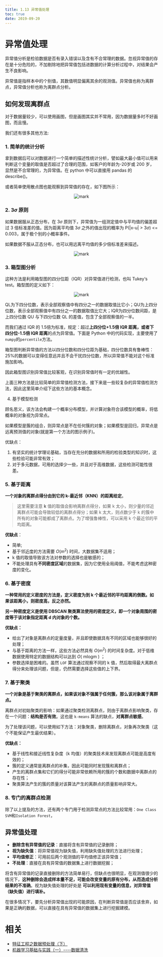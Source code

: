 ```yaml
---
title: 1.13 异常值处理
toc: true
date: 2019-09-20
---
```

# 异常值处理

异常值分析是检验数据是否有录入错误以及含有不合常理的数据。忽视异常值的存在是十分危险的，不加剔除地把异常值包括进数据的计算分析过程中，对结果会产生不良影响。

异常值是指样本中的个别值，其数值明显偏离其余的观测值。异常值也称为离群点，异常值分析也称为离群点分析。

## 如何发现离群点

对于数据量较少，可以使用画图，但是画图其实并不常用，因为数据量多时不好画图，而且慢。


我们还有很多其他方法:

### 1. 简单的统计分析

拿到数据后可以对数据进行一个简单的描述性统计分析，譬如最大最小值可以用来判断这个变量的取值是否超过了合理的范围，如客户的年龄为-20岁或 200 岁，显然是不合常理的，为异常值。在 python 中可以直接用 pandas 的 describe()。

或者简单使用散点图也能观察到异常值的存在，如下图所示：

<center>

![mark](http://images.iterate.site/blog/image/20190918/OOPxmtM7Avoo.png?imageslim)

</center>

### 2. $3\sigma$ 原则

如果数据服从正态分布，在 $3\sigma$ 原则下，异常值为一组测定值中与平均值的偏差超过 3 倍标准差的值。因为距离平均值 $3\sigma$ 之外的值出现的概率为 P(|x-u| > $3\sigma$) <= 0.003，属于极个别的小概率事件。

如果数据不服从正态分布，也可以用远离平均值的多少倍标准差来描述。

<center>

![mark](http://images.iterate.site/blog/image/20190918/amfVdYnwkf5d.png?imageslim)

</center>

### 3. 箱型图分析

这种方法是利用箱型图的四分位距（IQR）对异常值进行检测，也叫 Tukey‘s test。箱型图的定义如下：

<center>

![mark](http://images.iterate.site/blog/image/20190918/zfIiSmGYYliK.png?imageslim)

</center>

QL为下四分位数，表示全部观察值中有四分之一的数据取值比它小；QU为上四分位数，表示全部观察值中有四分之一的数据取值比它大；IQR为四分位数间距，是上四分位数 QU 与下四分位数 QL 的差值，包含了全部观察值的一半。

而我们通过 IQR 的 1.5倍为标准，规定：超过**上四分位+1.5倍 IQR 距离，或者下四分位-1.5倍 IQR 距离**的点为异常值。下面是 Python 中的代码实现，主要使用了`numpy`的`percentile`方法。

箱型图判断异常值的方法以四分位数和四分位距为基础，四分位数具有鲁棒性：25%的数据可以变得任意远并且不会干扰四分位数，所以异常值不能对这个标准施加影响。

因此箱型图识别异常值比较客观，在识别异常值时有一定的优越性。


上面三种方法是比较简单的异常值检测方法，接下来是一些较复杂的异常值检测方法，因此这里简单介绍下这些方法的基本概念。


4. 基于模型检测

顾名思义，该方法会构建一个概率分布模型，并计算对象符合该模型的概率，将低概率的对象视为异常点。

如果模型是簇的组合，则异常点是不在任何簇的对象；如果模型是回归，异常点是远离预测值的对象(就是第一个方法的图示例子)。


优缺点：

1. 有坚实的统计学理论基础，当存在充分的数据和所用的检验类型的知识时，这些检验可能非常有效；
2. 对于多元数据，可用的选择少一些，并且对于高维数据，这些检测可能性很差。



### 5. 基于距离

**一个对象的离群点得分由到它的 k-最近邻（KNN）的距离给定**。

> 这里需要注意 **k** 值的取值会影响离群点得分，如果 k 太小，则少量的邻近离群点可能会导致较低的离群点得分；如果 k 太大，则点数少于 k 的簇中所有的对象可能都成了离群点。为了增强鲁棒性，可以采用 k 个最近邻的平均距离。

**优缺点**：

- 简单;
- 基于邻近度的方法需要 $O\left(m^{2}\right)$ 时间，大数据集不适用；
- k 值的取值导致该方法对参数的选择也是敏感的；
- 不能处理具有**不同密度区域**的数据集，因为它使用全局阈值，不能考虑这种密度的变化。



### 6. 基于密度

**一种常用的定义密度的方法是，定义密度为到 k 个最近邻的平均距离的倒数。如果该距离小，则密度高，反之亦然。**

**另一种密度定义是使用 DBSCAN 聚类算法使用的密度定义，即一个对象周围的密度等于该对象指定距离 d 内对象的个数。**

**优缺点：**

- 给出了对象是离群点的定量度量，并且即使数据具有不同的区域也能够很好的处理；
- 与基于距离的方法一样，这些方法必然具有 $O\left(m^{2}\right)$ 的时间复杂度。对于低维数据使用特定的数据结构可以达到 $O(\text { mlogm })$ ；
- 参数选择是困难的。虽然 `LOF` 算法通过观察不同的 k 值，然后取得最大离群点得分来处理该问题，但是，仍然需要选择这些值的上下界。



### 7. 基于聚类

**一个对象是基于聚类的离群点，如果该对象不强属于任何簇，那么该对象属于离群点。**

离群点对初始聚类的影响：如果通过聚类检测离群点，则由于离群点影响聚类，存在一个问题：**结构是否有效**。这也是 `k-means` 算法的缺点，**对离群点敏感**。

为了处理该问题，可以使用如下方法：对象聚类，删除离群点，对象再次聚类（这个不能保证产生最优结果）。

**优缺点：**

- 基于线性和接近线性复杂度（k 均值）的聚类技术来发现离群点可能是高度有效的；
- 簇的定义通常是离群点的补集，因此可能同时发现簇和离群点；
- 产生的离群点集和它们的得分可能非常依赖所用的簇的个数和数据中离群点的存在性；
- 聚类算法产生的簇的质量对该算法产生的离群点的质量影响非常大。


### 8. 专门的离群点检测

除了以上提及的方法，还有两个专门用于检测异常点的方法比较常用：`One Class SVM`和`Isolation Forest`，




## **异常值处理**

- **删除含有异常值的记录**：直接将含有异常值的记录删除；
- **视为缺失值**：将异常值视为缺失值，利用缺失值处理的方法进行处理；
- **平均值修正**：可用前后两个观测值的平均值修正该异常值；
- **不处理**：直接在具有异常值的数据集上进行数据挖掘；

将含有异常值的记录直接删除的方法简单易行，但缺点也很明显，在观测值很少的情况下，**这种删除会造成样本量不足，可能会改变变量的原有分布，从而造成分析结果的不准确**。视为缺失值处理的好处是 **可以利用现有变量的信息，对异常值（缺失值）进行填补。**

在很多情况下，要先分析异常值出现的可能原因，在判断异常值是否应该舍弃，如果是正确的数据，可以直接在具有异常值的数据集上进行挖掘建模。



# 相关

- [特征工程之数据预处理（下）](https://zhuanlan.zhihu.com/p/56557301)
- [机器学习基础与实践（一）----数据清洗](https://www.cnblogs.com/charlotte77/p/5606926.html)
